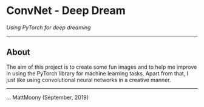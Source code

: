 # ConvNet - Deep Dream
_Using PyTorch for deep dreaming_

---

## About

The aim of this project is to create some fun images and to help me improve in using the PyTorch library for machine learning tasks. Apart from that, I just like using convolutional neural networks in a creative manner.

---

... MattMoony (September, 2019)